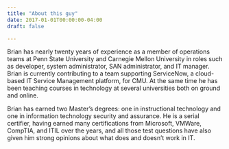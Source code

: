 ```yaml
---
title: "About this guy"
date: 2017-01-01T00:00:00-04:00
draft: false

---
```


Brian has nearly twenty years of experience as a member of operations teams at Penn State University and Carnegie Mellon University in roles such as developer, system administrator, SAN administrator, and IT manager. Brian is currently contributing to a team supporting ServiceNow, a cloud-based IT Service Management platform, for CMU. At the same time he has been teaching courses in technology at several universities both on ground and online.

Brian has earned two Master’s degrees: one in instructional technology and one in information technology security and assurance. He is a serial certifier, having earned many certifications from Microsoft, VMWare, CompTIA, and ITIL over the years, and all those test questions have also given him strong opinions about what does and doesn’t work in IT.
